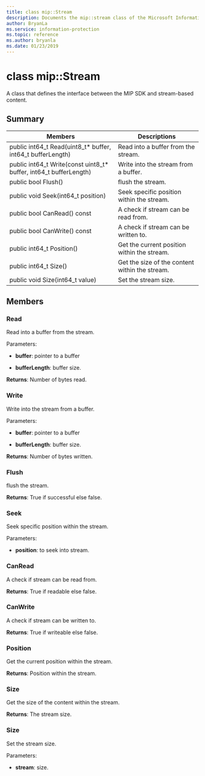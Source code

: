 ```yaml
---
title: class mip::Stream 
description: Documents the mip::stream class of the Microsoft Information Protection (MIP) SDK.
author: BryanLa
ms.service: information-protection
ms.topic: reference
ms.author: bryanla
ms.date: 01/23/2019
---
```


# class mip::Stream 
A class that defines the interface between the MIP SDK and stream-based content.
  
## Summary
 Members                        | Descriptions                                
--------------------------------|---------------------------------------------
public int64_t Read(uint8_t* buffer, int64_t bufferLength)  |  Read into a buffer from the stream.
public int64_t Write(const uint8_t* buffer, int64_t bufferLength)  |  Write into the stream from a buffer.
public bool Flush()  |  flush the stream.
public void Seek(int64_t position)  |  Seek specific position within the stream.
public bool CanRead() const  |  A check if stream can be read from.
public bool CanWrite() const  |  A check if stream can be written to.
public int64_t Position()  |  Get the current position within the stream.
public int64_t Size()  |  Get the size of the content within the stream.
public void Size(int64_t value)  |  Set the stream size.
  
## Members
  
### Read
Read into a buffer from the stream.

Parameters:  
* **buffer**: pointer to a buffer 


* **bufferLength**: buffer size. 



  
**Returns**: Number of bytes read.
  
### Write
Write into the stream from a buffer.

Parameters:  
* **buffer**: pointer to a buffer 


* **bufferLength**: buffer size. 



  
**Returns**: Number of bytes written.
  
### Flush
flush the stream.

  
**Returns**: True if successful else false.
  
### Seek
Seek specific position within the stream.

Parameters:  
* **position**: to seek into stream.


  
### CanRead
A check if stream can be read from.

  
**Returns**: True if readable else false.
  
### CanWrite
A check if stream can be written to.

  
**Returns**: True if writeable else false.
  
### Position
Get the current position within the stream.

  
**Returns**: Position within the stream.
  
### Size
Get the size of the content within the stream.

  
**Returns**: The stream size.
  
### Size
Set the stream size.

Parameters:  
* **stream**: size.

